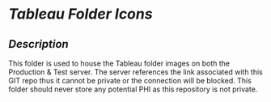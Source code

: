 # *Tableau Folder Icons*

## *Description*


This folder is used to house the Tableau folder images on both the Production & Test server. 
The server references the link associated with this GIT repo thus it cannot be private or the connection will be blocked.
This folder should never store any potential PHI as this repository is not private.
